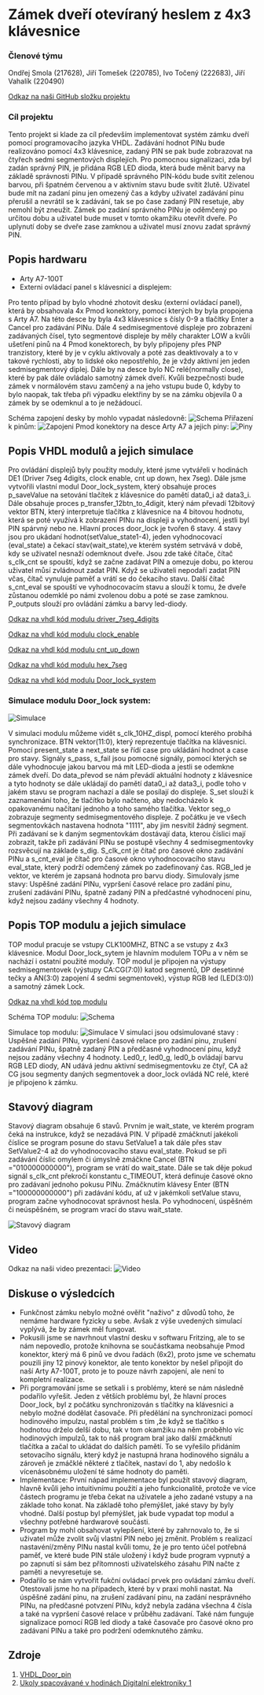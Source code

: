 # Zámek dveří otevíraný heslem z 4x3 klávesnice

### Členové týmu
Ondřej Smola (217628), Jiří Tomešek (220785), Ivo Točený (222683), Jiří Vahalík (220490)

[Odkaz na naši GitHub složku projektu]( https://github.com/xtomes07/DE1_projekt)

### Cíl projektu

Tento projekt si klade za cíl především implementovat systém zámku dveří pomocí programovacího jazyka VHDL. Zadávání hodnot PINu bude realizováno pomocí 4x3 klávesnice, zadaný 
PIN se pak bude zobrazovat na čtyřech sedmi segmentových displejích. Pro pomocnou signalizaci, zda byl zadán správný PIN, je přidána RGB LED dioda, která bude měnit barvy na 
základě správnosti PINu. V případě správného PIN-kódu bude svítit zelenou barvou, při špatném červenou a v aktivním stavu bude svítit žlutě. Uživatel bude mít na zadaní pinu jen 
omezený čas a kdyby uživatel zadávání pinu přerušil a nevrátil se k zadávání, tak se po čase zadaný PIN resetuje, aby nemohl být zneužit. Zámek po zadání správného PINu je 
oděmčený po určitou dobu a uživatel bude muset v tomto okamžiku otevřít dveře. Po uplynutí doby se dveře zase zamknou a uživatel musí znovu zadat správný PIN.

## Popis hardwaru
- Arty A7-100T
- Externi ovládací panel s klávesnicí a displejem:

Pro tento případ by bylo vhodné zhotovit desku (externí ovládací panel), která by obsahovala 4x Pmod konektory, pomocí kterých by byla propojena s Arty A7. Na této desce by byla 
4x3 klávesnice s čísly 0-9 a tlačítky Enter a Cancel pro zadávání PINu. Dále 4 sedmisegmentové displeje pro zobrazení zadávaných čísel, tyto segmentové displeje by měly 
charakter LOW a kvůli ušetření pinů na 4 Pmod konektorech, by byly připojeny přes PNP tranzistory, které by je v cyklu aktivovaly a poté zas deaktivovaly a to v takové 
rychlosti, aby to lidské oko nepostřehlo, že je vždy aktivní jen jeden sedmisegmentový diplej. Dále by na desce bylo NC relé(normally close), které by pak dále ovládalo 
samotný zámek dveří. Kvůli bezpečnosti bude zámek v normálovém stavu zamčený a na jeho vstupu bude 0, kdyby to bylo naopak, tak třeba při výpadku elektřiny by se na zámku 
objevila 0 a zámek by se odemknul a to je nežádoucí.

Schéma zapojení desky by mohlo vypadat následovně:
![Schema]( https://github.com/xtomes07/DE1_projekt/blob/main/Deska_schem.jpg)
Přiřazení k pinům:
![Zapojeni]( https://github.com/xtomes07/DE1_projekt/blob/main/ZAPOJENI.png)
Pmod konektory na desce Arty A7 a jejich piny:
![Piny]( https://github.com/xtomes07/DE1_projekt/blob/main/piny_na_arty.PNG)

## Popis VHDL modulů a jejich simulace
Pro ovládání displejů byly použity moduly, které jsme vytvářeli v hodinách DE1 (Driver 7seg 4digits, clock enable, cnt up down, hex 7seg). Dále jsme vytvořili vlastní modul 
Door_lock_system, který obsahuje proces p_saveValue na setování tlačítek z klávesnice do pamětí data0_i až data3_i. Dále obsahuje proces p_transfer_12btn_to_4digit, který nám 
převadí 12bitový vektor BTN, který interpretuje tlačítka z klávesnice na 4 bitovou hodnotu, která se poté využívá k zobrazení PINu na displeji a vyhodnocení, jestli byl PIN 
spárvný nebo ne. Hlavní proces door_lock je tvořen 6 stavy. 4 stavy jsou pro ukádaní hodnot(setValue_state1-4), jeden vyhodnocovací (eval_state) a čekací stav(wait_state),ve 
kterém systém setrvává v době, kdy se uživatel nesnaží odemknout dveře. Jsou zde také čítače, čítač s_clk_cnt se spouští, když se začne zadávat PIN a omezuje dobu, po kterou 
uživatel můsí zvládnout zadat PIN. Když se uživateli nepodaří zadat PIN včas, čítač vynuluje paměť a vrátí se do čekacího stavu. Další čítač s_cnt_eval se spouští ve 
vyhodnocovacím stavu a slouží k tomu, že dveře zůstanou odemklé po námi zvolenou dobu a poté se zase zamknou. P_outputs slouží pro ovládání zámku a barvy led-diody.

[Odkaz na vhdl kód modulu driver_7seg_4digits]( https://github.com/xtomes07/DE1_projekt/blob/main/Projekt/Projekt.srcs/sources_1/new/river_7seg_4digits.vhd)

[Odkaz na vhdl kód modulu clock_enable]( https://github.com/xtomes07/DE1_projekt/blob/main/Projekt/Projekt.srcs/sources_1/new/clock_enable.vhd)

[Odkaz na vhdl kód modulu cnt_up_down]( https://github.com/xtomes07/DE1_projekt/blob/main/Projekt/Projekt.srcs/sources_1/new/cnt_up_down.vhd)

[Odkaz na vhdl kód modulu hex_7seg]( https://github.com/xtomes07/DE1_projekt/blob/main/Projekt/Projekt.srcs/sources_1/new/hex_7seg.vhd)

[Odkaz na vhdl kód modulu Door_lock_system]( https://github.com/xtomes07/DE1_projekt/blob/main/Projekt/Projekt.srcs/sources_1/new/Door_lock_system.vhd)

### Simulace modulu Door_lock system:
![Simulace]( https://github.com/xtomes07/DE1_projekt/blob/main/doorlock_modul.PNG)

V simulaci modulu můžeme vidět s_clk_10HZ_displ, pomocí kterého probíhá synchronizace. BTN vektor(11:0), který reprezentuje tlačítka na klávesnici. Pomocí present_state a 
next_state se řídí case pro ukládání hodnot a case pro stavy. Signály s_pass, s_fail jsou pomocné signály, pomocí kterých se dále vyhodnocuje jakou barvou má mít LED-dioda a 
jestli se odemkne zámek dveří. Do data_převod se nám převádí aktuální hodnoty z klávesnice a tyto hodnoty se dále ukládají do pamětí data0_i až data3_i, podle toho v jakém stavu 
se program nachazí a dále se posílají do displeje. S_set slouží k zaznamenání toho, že tlačítko bylo načteno, aby nedocházelo k opakovanému načítaní jednoho a toho samého 
tlačítka. Vektor seg_o zobrazuje segmenty sedmisegmentového displeje. Z počátku je ve všech segmentovkách nastavena hodnota "1111", aby jim nesvítil žádný segment. Při zadávaní 
se k daným segmentovkám dostávají data, kterou číslici mají zobrazit, takže při zadávání PINu se postupě všechny 4 sedmisegmentovky rozsvěcují na základe s_dig. S_clk_cnt je 
čítač pro časové okno zadávání PINu a s_cnt_eval je čítač pro časové okno vyhodnocovacího stavu eval_state, který podrží odemčený zámek po zadefinovaný čas. RGB_led je vektor, 
ve kterém je zapsaná hodnota pro barvu diody. Simulovaly jsme stavy: Uspěšné zadání PINu, vypršení časové relace pro zadání pinu, zrušení zadávání PINu, špatně zadaný PIN a 
předčastné vyhodnocení pinu, když nejsou zadány všechny 4 hodnoty.

## Popis TOP modulu a jejich simulace

TOP modul pracuje se vstupy CLK100MHZ, BTNC a se vstupy z 4x3 klávesnice. Modul Door_lock_sytem je hlavním modulem TOPu a v něm se nachází i ostatní použité moduly. TOP modul je 
připojen na výstupy sedmisegmentovek (výstupy CA:CG(7:0)) katod segmentů, DP desetinné tečky a AN(3:0) zapojení 4 sedmi segmentovek), výstup RGB led (LED(3:0)) a samotný zámek 
Lock.

[Odkaz na vhdl kód top modulu]( https://github.com/xtomes07/DE1_projekt/blob/main/Projekt/Projekt.srcs/sources_1/new/top.vhd)

Schéma TOP modulu:
![Schema](https://github.com/xtomes07/DE1_projekt/blob/main/top_schema.png)

Simulace top modulu:
![Simulace]( https://github.com/xtomes07/DE1_projekt/blob/main/top_simulace.PNG)
V simulaci jsou odsimulované stavy : Uspěšné zadání PINu, vypršení časové relace pro zadání pinu, zrušení zadávání PINu, špatně zadaný PIN a předčasné vyhodnocení 
pinu, když nejsou zadány všechny 4 hodnoty. Led0_r, led0_g, led0_b ovládají barvu RGB LED diody, AN udává jednu aktivní sedmisegmentovku ze čtyř, CA až CG jsou segmenty daných 
segmentovek a door_lock ovládá NC relé, které je připojeno k zámku.

## Stavový diagram

Stavový diagram obsahuje 6 stavů. Prvním je wait_state, ve kterém program čeká na instrukce, když se nezadává PIN. V případě zmáčknutí jakékoli číslice se program posune do 
stavu SetValue1 a tak dále přes stav SetValue2-4 až do vyhodnocovacího stavu eval_state. Pokud se při zadávání číslic omylem či úmyslně zmáčkne Cancel (BTN ="010000000000"), 
program se vrátí do wait_state. Dále se tak děje pokud signál s_clk_cnt překročí konstantu c_TIMEOUT, která definuje časové okno pro zadávaní jednoho pokusu PINu. Zmáčknutím 
klávesy Enter (BTN ="100000000000") při zadávání kódu, ať už v jakémkoli setValue stavu, program začne vyhodnocovat správnost hesla. Po vyhodnocení, úspěšném či neúspěšném, se 
program vrací do stavu wait_state.

![Stavový diagram]( https://github.com/xtomes07/DE1_projekt/blob/main/state_diagram.png)

## Video

Odkaz na naši video prezentaci:
![Video]()

## Diskuse o výsledcích

- Funkčnost zámku nebylo možné ověřit "naživo" z důvodů toho, že nemáme hardware fyzicky u sebe. Avšak z výše uvedených simulací vyplývá, že by zámek měl fungovat.
- Pokusili jsme se navrhnout vlastní desku v softwaru Fritzing, ale to se nám nepovedlo, protože knihovna se součástkama neobsahuje Pmod konektor, který má 6 pinů ve dvou 
řadách (6x2), proto jsme ve schematu pouzili jiny 12 pinový konektor, ale tento konektor by nešel připojit do naší Arty A7-100T, proto je to pouze návrh zapojení, ale není to 
kompletní realizace.
- Při porgramování jsme se setkali i s problémy, které se nám následně podařilo vyřešit. Jeden z větších problému byl, že hlavní proces Door_lock, byl z počátku synchronizován 
s tlačítky na klávesnici a nebylo možné dodělat časovače. Při předělání na synchronizaci pomocí hodinového impulzu, nastal problém s tím ,že když se tlačítko s hodnotou drželo 
delší dobu, tak v tom okamžiku na něm proběhlo víc hodinových impulzů, tak to náš program bral jako další zmáčknutí tlačítka a začal to ukládat do dalších pamětí. To se 
vyřešilo přidáním setovacího signálu, který když je nastupná hrana hodinového signálu a zároveň je zmáčklé některé z tlačítek, nastaví do 1, aby nedošlo k vícenásobnému uložení 
té sáme hodnoty do paměti. 
- Implementace: První nápad implementace byl použít stavový diagram, hlavně kvůli jeho intuitivnímu použití a jeho funkcionalitě, protože ve více částech programu je třeba čekat 
na uživatele a jeho zadané vstupy a na základe toho konat. Na základě toho přemýšlet, jaké stavy by byly vhodné. Další postup byl přemýšlet, jak bude vypadat top modul a 
všechny potřebné hardwarové součásti.
 - Program by mohl obsahovat vylepšení, které by zahrnovalo to, že si uživatel může zvolit svůj vlastní PIN nebo jej změnit. Problém s realizací nastavéní/změny PINu nastal 
kvůli tomu, že je pro tento účel potřebná paměť, ve které bude PIN stále uložený i když bude program vypnutý a po zapnutí si sám bez přítomnosti uživatelského zásahu PIN načte z 
paměti a nevyresetuje se.
- Podařilo se nám vytvořit fukční ovládací prvek pro ovládaní zámku dveří. Otestovali jsme ho na případech, které by v praxi mohli nastat. Na úspěšné zadání pinu, na zrušení 
zadávaní pinu, na zadání nesprávného PINu, na předčasné potvzení PINu, když nebyla zadána všechna 4 čísla a také na vypršení časové relace v průběhu zadávaní. Také nám 
funguje signalizace pomocí RGB led diody a také časovače pro časové okno pro zadávaní PINu a také pro podržení odemknutého zámku.
 
## Zdroje

   1. [VHDL_Door_pin](https://youtu.be/b-DL3LiJrOk)
   2. [Ukoly spacovávané v hodinách Digitalní elektroniky 1](https://github.com/xtomes07/Digital_elektronics_1/tree/main/Labs)
   
